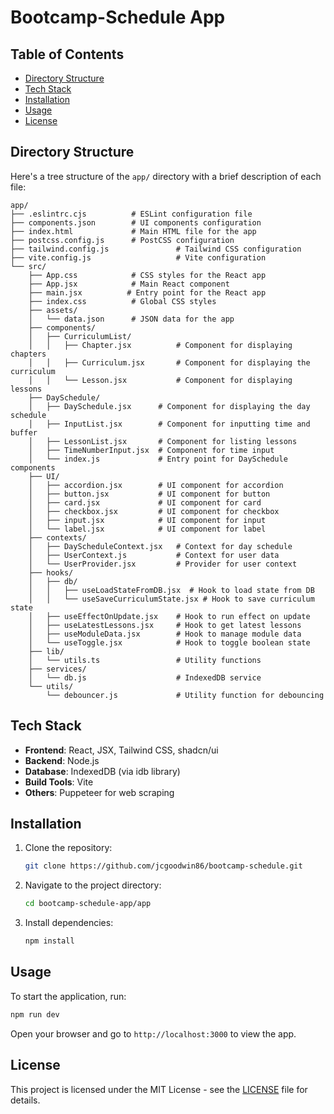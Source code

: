 # Bootcamp-Schedule App

## Table of Contents

- [Directory Structure](#directory-structure)
- [Tech Stack](#tech-stack)
- [Installation](#installation)
- [Usage](#usage)
- [License](#license)

## Directory Structure

Here's a tree structure of the `app/` directory with a brief description of each file:

```
app/
├── .eslintrc.cjs          # ESLint configuration file
├── components.json        # UI components configuration
├── index.html             # Main HTML file for the app
├── postcss.config.js      # PostCSS configuration
├── tailwind.config.js               # Tailwind CSS configuration
├── vite.config.js                   # Vite configuration
└── src/
    ├── App.css            # CSS styles for the React app
    ├── App.jsx            # Main React component
    ├── main.jsx          # Entry point for the React app
    ├── index.css          # Global CSS styles
    ├── assets/
    │   └── data.json      # JSON data for the app
    ├── components/
    │   ├── CurriculumList/
    │   │   ├── Chapter.jsx          # Component for displaying chapters
    │   │   ├── Curriculum.jsx       # Component for displaying the curriculum
    │   │   └── Lesson.jsx           # Component for displaying lessons
    ├── DaySchedule/
    │   ├── DaySchedule.jsx      # Component for displaying the day schedule
    │   ├── InputList.jsx        # Component for inputting time and buffer
    │   ├── LessonList.jsx       # Component for listing lessons
    │   ├── TimeNumberInput.jsx  # Component for time input
    │   └── index.js             # Entry point for DaySchedule components
    ├── UI/
    │   ├── accordion.jsx        # UI component for accordion
    │   ├── button.jsx           # UI component for button
    │   ├── card.jsx             # UI component for card
    │   ├── checkbox.jsx         # UI component for checkbox
    │   ├── input.jsx            # UI component for input
    │   └── label.jsx            # UI component for label
    ├── contexts/
    │   ├── DayScheduleContext.jsx   # Context for day schedule
    │   ├── UserContext.js           # Context for user data
    │   └── UserProvider.jsx         # Provider for user context
    ├── hooks/
    │   ├── db/
    │   │   ├── useLoadStateFromDB.jsx  # Hook to load state from DB
    │   │   └── useSaveCurriculumState.jsx # Hook to save curriculum state
    │   ├── useEffectOnUpdate.jsx    # Hook to run effect on update
    │   ├── useLatestLessons.jsx     # Hook to get latest lessons
    │   ├── useModuleData.jsx        # Hook to manage module data
    │   └── useToggle.jsx            # Hook to toggle boolean state
    ├── lib/
    │   └── utils.ts                 # Utility functions
    ├── services/
    │   └── db.js                    # IndexedDB service
    └── utils/
        └── debouncer.js             # Utility function for debouncing
```

## Tech Stack

- **Frontend**: React, JSX, Tailwind CSS, shadcn/ui
- **Backend**: Node.js
- **Database**: IndexedDB (via idb library)
- **Build Tools**: Vite
- **Others**: Puppeteer for web scraping

## Installation

1. Clone the repository:
   ```bash
   git clone https://github.com/jcgoodwin86/bootcamp-schedule.git
   ```
2. Navigate to the project directory:
   ```bash
   cd bootcamp-schedule-app/app
   ```
3. Install dependencies:
   ```bash
   npm install
   ```

## Usage

To start the application, run:

```bash
npm run dev
```

Open your browser and go to `http://localhost:3000` to view the app.

## License

This project is licensed under the MIT License - see the [LICENSE](LICENSE) file for details.
